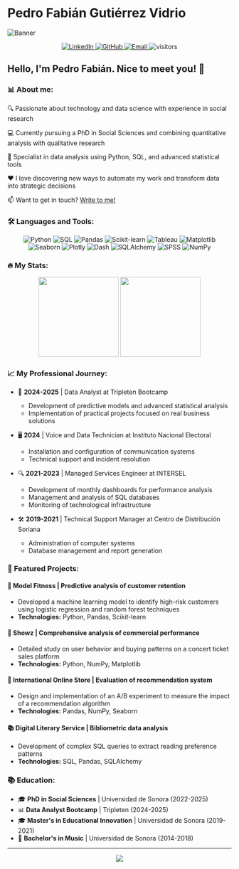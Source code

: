 # Pedro Fabián Gutiérrez Vidrio

![Banner](https://raw.githubusercontent.com/p3droparamo/p3droparamo/main/assets/banner-github.png)

<div align="center">
  <a href="https://www.linkedin.com/in/pedro-fabian-feed/" target="_blank">
    <img src="https://img.shields.io/badge/LINKEDIN-0A66C2?style=for-the-badge&logo=linkedin&logoColor=white" alt="LinkedIn" />
  </a>
  <a href="https://github.com/p3droparamo" target="_blank">
    <img src="https://img.shields.io/badge/GITHUB-181717?style=for-the-badge&logo=github&logoColor=white" alt="GitHub" />
  </a>
  <a href="mailto:contacto.pedrofabian@gmail.com" target="_blank">
    <img src="https://img.shields.io/badge/EMAIL-EA4335?style=for-the-badge&logo=gmail&logoColor=white" alt="Email" />
  </a>
  <img src="https://visitor-badge.laobi.icu/badge?page_id=p3droparamo.p3droparamo" alt="visitors" />
</div>

## Hello, I'm Pedro Fabián. Nice to meet you! 👋

### 📊 About me:

🔍 Passionate about technology and data science with experience in social research

💻 Currently pursuing a PhD in Social Sciences and combining quantitative analysis with qualitative research

🧪 Specialist in data analysis using Python, SQL, and advanced statistical tools

❤️ I love discovering new ways to automate my work and transform data into strategic decisions

📫 Want to get in touch? [Write to me!](mailto:contacto.pedrofabian@gmail.com)

### 🛠️ Languages and Tools:

<div align="center">
  <img src="https://img.shields.io/badge/PYTHON-3776AB?style=for-the-badge&logo=python&logoColor=white" alt="Python" />
  <img src="https://img.shields.io/badge/SQL-4479A1?style=for-the-badge&logo=postgresql&logoColor=white" alt="SQL" />
  <img src="https://img.shields.io/badge/PANDAS-150458?style=for-the-badge&logo=pandas&logoColor=white" alt="Pandas" />
  <img src="https://img.shields.io/badge/SCIKIT--LEARN-F7931E?style=for-the-badge&logo=scikit-learn&logoColor=white" alt="Scikit-learn" />
  <img src="https://img.shields.io/badge/TABLEAU-E97627?style=for-the-badge&logo=tableau&logoColor=white" alt="Tableau" />
  <img src="https://img.shields.io/badge/MATPLOTLIB-11557c?style=for-the-badge&logo=python&logoColor=white" alt="Matplotlib" />
  <img src="https://img.shields.io/badge/SEABORN-3776AB?style=for-the-badge&logo=python&logoColor=white" alt="Seaborn" />
  <img src="https://img.shields.io/badge/PLOTLY-239120?style=for-the-badge&logo=plotly&logoColor=white" alt="Plotly" />
  <img src="https://img.shields.io/badge/DASH-008DE4?style=for-the-badge&logo=plotly&logoColor=white" alt="Dash" />
  <img src="https://img.shields.io/badge/SQLALCHEMY-3776AB?style=for-the-badge&logo=python&logoColor=white" alt="SQLAlchemy" />
  <img src="https://img.shields.io/badge/SPSS-052FAD?style=for-the-badge&logo=ibm&logoColor=white" alt="SPSS" />
  <img src="https://img.shields.io/badge/NUMPY-013243?style=for-the-badge&logo=numpy&logoColor=white" alt="NumPy" />
</div>

### 🔥 My Stats:

<div align="center">
  <img height="180em" src="https://github-readme-stats.vercel.app/api?username=p3droparamo&show_icons=true&theme=tokyonight&include_all_commits=true&count_private=true"/>
  <img height="180em" src="https://github-readme-stats.vercel.app/api/top-langs/?username=p3droparamo&layout=compact&langs_count=7&theme=tokyonight"/>
</div>

### 📈 My Professional Journey:

- 🧪 **2024-2025** | Data Analyst at Tripleten Bootcamp
  - Development of predictive models and advanced statistical analysis
  - Implementation of practical projects focused on real business solutions

- 🖥️ **2024** | Voice and Data Technician at Instituto Nacional Electoral
  - Installation and configuration of communication systems
  - Technical support and incident resolution

- 🔍 **2021-2023** | Managed Services Engineer at INTERSEL
  - Development of monthly dashboards for performance analysis
  - Management and analysis of SQL databases
  - Monitoring of technological infrastructure

- 🛠️ **2019-2021** | Technical Support Manager at Centro de Distribución Soriana
  - Administration of computer systems
  - Database management and report generation

### 🚀 Featured Projects:

#### 💪 Model Fitness | Predictive analysis of customer retention
- Developed a machine learning model to identify high-risk customers using logistic regression and random forest techniques
- **Technologies:** Python, Pandas, Scikit-learn

#### 🎵 Showz | Comprehensive analysis of commercial performance
- Detailed study on user behavior and buying patterns on a concert ticket sales platform
- **Technologies:** Python, NumPy, Matplotlib

#### 🛒 International Online Store | Evaluation of recommendation system
- Design and implementation of an A/B experiment to measure the impact of a recommendation algorithm
- **Technologies:** Pandas, NumPy, Seaborn

#### 📚 Digital Literary Service | Bibliometric data analysis
- Development of complex SQL queries to extract reading preference patterns
- **Technologies:** SQL, Pandas, SQLAlchemy

### 📚 Education:

- 🎓 **PhD in Social Sciences** | Universidad de Sonora (2022-2025)
- 📊 **Data Analyst Bootcamp** | Tripleten (2024-2025)
- 🎓 **Master's in Educational Innovation** | Universidad de Sonora (2019-2021)
- 🎵 **Bachelor's in Music** | Universidad de Sonora (2014-2018)

---

<div align="center">
  <img src="https://capsule-render.vercel.app/api?type=waving&color=gradient&height=100&section=footer"/>
</div>
